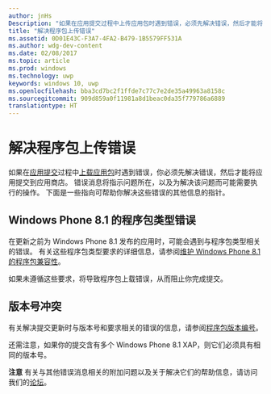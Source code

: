 ```yaml
---
author: jnHs
Description: "如果在应用提交过程中上传应用包时遇到错误，必须先解决错误，然后才能将应用提交到应用商店。"
title: "解决程序包上传错误"
ms.assetid: 0D01E43C-F3A7-4FA2-B479-1B5579FF531A
ms.author: wdg-dev-content
ms.date: 02/08/2017
ms.topic: article
ms.prod: windows
ms.technology: uwp
keywords: windows 10, uwp
ms.openlocfilehash: bba3cd7bc2f1ffde7c77c7e2de35a49963a8158c
ms.sourcegitcommit: 909d859a0f11981a8d1beac0da35f779786a6889
translationtype: HT
---
```

# <a name="resolve-package-upload-errors"></a>解决程序包上传错误


如果在[应用提交](app-submissions.md)过程中[上载应用包](upload-app-packages.md)时遇到错误，你必须先解决错误，然后才能将应用提交到应用商店。 错误消息将指示问题所在，以及为解决该问题而可能需要执行的操作。 下面是一些指向可帮助你解决这些错误的其他信息的指针。

## <a name="package-type-errors-for-windows-phone-81"></a>Windows Phone 8.1 的程序包类型错误

在更新之前为 Windows Phone 8.1 发布的应用时，可能会遇到与程序包类型相关的错误。 有关这些程序包类型要求的详细信息，请参阅[维护 Windows Phone 8.1 的程序包兼容性](guidance-for-app-package-management.md#maintaining-package-compatibility-for-windows-phone-81)。

如果未遵循这些要求，将导致程序包上载错误，从而阻止你完成提交。

## <a name="version-number-conflicts"></a>版本号冲突


有关解决提交更新时与版本号和要求相关的错误的信息，请参阅[程序包版本编号](package-version-numbering.md)。

还需注意，如果你的提交含有多个 Windows Phone 8.1 XAP，则它们必须具有相同的版本号。

**注意**  有关与其他错误消息相关的附加问题以及关于解决它们的帮助信息，请访问我们的[论坛](http://go.microsoft.com/fwlink/p/?LinkId=224196)。

 

 

 




